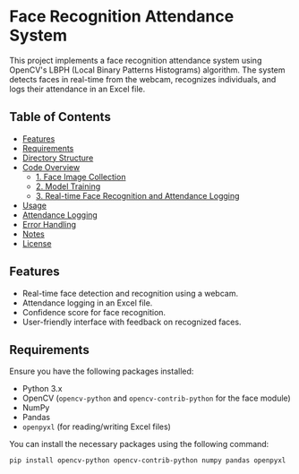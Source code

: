 # Face Recognition Attendance System

This project implements a face recognition attendance system using OpenCV's LBPH (Local Binary Patterns Histograms) algorithm. The system detects faces in real-time from the webcam, recognizes individuals, and logs their attendance in an Excel file.

## Table of Contents

- [Features](#features)
- [Requirements](#requirements)
- [Directory Structure](#directory-structure)
- [Code Overview](#code-overview)
  - [1. Face Image Collection](#1-face-image-collection)
  - [2. Model Training](#2-model-training)
  - [3. Real-time Face Recognition and Attendance Logging](#3-real-time-face-recognition-and-attendance-logging)
- [Usage](#usage)
- [Attendance Logging](#attendance-logging)
- [Error Handling](#error-handling)
- [Notes](#notes)
- [License](#license)

## Features

- Real-time face detection and recognition using a webcam.
- Attendance logging in an Excel file.
- Confidence score for face recognition.
- User-friendly interface with feedback on recognized faces.

## Requirements

Ensure you have the following packages installed:

- Python 3.x
- OpenCV (`opencv-python` and `opencv-contrib-python` for the face module)
- NumPy
- Pandas
- `openpyxl` (for reading/writing Excel files)

You can install the necessary packages using the following command:

```bash
pip install opencv-python opencv-contrib-python numpy pandas openpyxl
